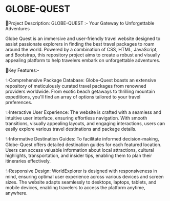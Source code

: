 # GLOBE-QUEST

📌Project Description: GLOBE-QUEST :- Your Gateway to Unforgettable Adventures

Globe Quest is an immersive and user-friendly travel website designed to assist passionate explorers in finding the best travel packages to roam around the world. Powered by a combination of CSS, HTML, JavaScript, and Bootstrap, this repository project aims to create a robust and visually appealing platform to help travelers embark on unforgettable adventures.

📌Key Features:-

✨Comprehensive Package Database: Globe-Quest boasts an extensive repository of meticulously curated travel packages from renowned providers worldwide. From exotic beach getaways to thrilling mountain expeditions, you'll find an array of options tailored to your travel preferences.

✨Interactive User Experience: The website is crafted with a seamless and intuitive user interface, ensuring effortless navigation. With smooth transitions, visually appealing layouts, and engaging interactions, users can easily explore various travel destinations and package details.

✨Informative Destination Guides: To facilitate informed decision-making, Globe-Quest offers detailed destination guides for each featured location. Users can access valuable information about local attractions, cultural highlights, transportation, and insider tips, enabling them to plan their itineraries effectively.

✨Responsive Design: WorldExplorer is designed with responsiveness in mind, ensuring optimal user experience across various devices and screen sizes. The website adapts seamlessly to desktops, laptops, tablets, and mobile devices, enabling travelers to access the platform anytime, anywhere.

